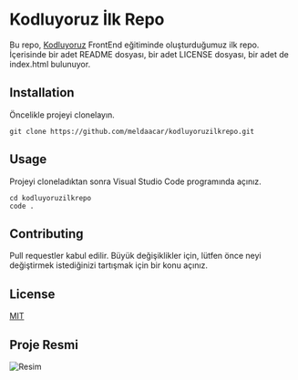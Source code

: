 # Kodluyoruz İlk Repo
Bu repo, [Kodluyoruz](https://www.kodluyoruz.org/) FrontEnd eğitiminde oluşturduğumuz ilk repo. İçerisinde bir adet README dosyası, bir adet LICENSE dosyası, bir adet de index.html bulunuyor.

## Installation
Öncelikle projeyi clonelayın.
```
git clone https://github.com/meldaacar/kodluyoruzilkrepo.git
```

## Usage
Projeyi cloneladıktan sonra Visual Studio Code programında açınız.

```windows
cd kodluyoruzilkrepo
code .
```

## Contributing
Pull requestler kabul edilir. Büyük değişiklikler için, lütfen önce neyi değiştirmek istediğinizi tartışmak için bir konu açınız.

## License
[MIT](https://choosealicense.com/licenses/mit/)

## Proje Resmi
![Resim](https://i.im.ge/2022/08/02/FA66rz.proje1.png)
